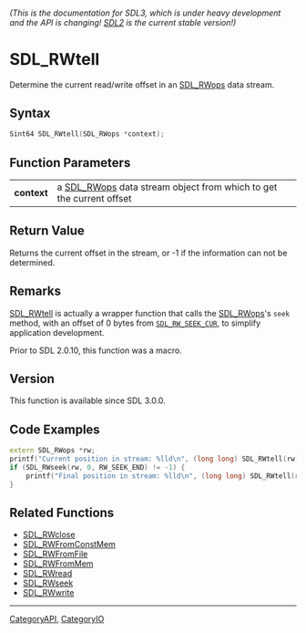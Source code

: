 ###### (This is the documentation for SDL3, which is under heavy development and the API is changing! [SDL2](https://wiki.libsdl.org/SDL2/) is the current stable version!)
# SDL_RWtell

Determine the current read/write offset in an [SDL_RWops](SDL_RWops) data stream.

## Syntax

```c
Sint64 SDL_RWtell(SDL_RWops *context);

```

## Function Parameters

|                 |                                                                                  |
| --------------- | -------------------------------------------------------------------------------- |
| **context**     | a [SDL_RWops](SDL_RWops) data stream object from which to get the current offset |

## Return Value

Returns the current offset in the stream, or -1 if the information can not
be determined.

## Remarks

[SDL_RWtell](SDL_RWtell) is actually a wrapper function that calls the
[SDL_RWops](SDL_RWops)'s `seek` method, with an offset of 0 bytes from
[`SDL_RW_SEEK_CUR`](SDL_RW_SEEK_CUR), to simplify application development.

Prior to SDL 2.0.10, this function was a macro.

## Version

This function is available since SDL 3.0.0.

## Code Examples

```c++
extern SDL_RWops *rw;
printf("Current position in stream: %lld\n", (long long) SDL_RWtell(rw));
if (SDL_RWseek(rw, 0, RW_SEEK_END) != -1) {
    printf("Final position in stream: %lld\n", (long long) SDL_RWtell(rw));
}
```

## Related Functions

* [SDL_RWclose](SDL_RWclose)
* [SDL_RWFromConstMem](SDL_RWFromConstMem)
* [SDL_RWFromFile](SDL_RWFromFile)
* [SDL_RWFromMem](SDL_RWFromMem)
* [SDL_RWread](SDL_RWread)
* [SDL_RWseek](SDL_RWseek)
* [SDL_RWwrite](SDL_RWwrite)

----
[CategoryAPI](CategoryAPI), [CategoryIO](CategoryIO)


